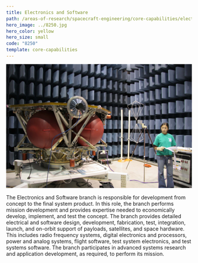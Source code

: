 ```yaml
---
title: Electronics and Software
path: /areas-of-research/spacecraft-engineering/core-capabilities/electronics-software
hero_image: ../8250.jpg
hero_color: yellow
hero_size: small
code: "8250"
template: core-capabilities
---
```

![An Electronics and Software team member](8240.jpg)

The Electronics and Software branch is responsible for development from concept to the final system product. In this role, the branch performs mission development and provides expertise needed to economically develop, implement, and test the concept. The branch provides detailed electrical and software design, development, fabrication, test, integration, launch, and on-orbit support of payloads, satellites, and space hardware. This includes radio frequency systems, digital electronics and processors, power and analog systems, flight software, test system electronics, and test systems software. The branch participates in advanced systems research and application development, as required, to perform its mission. 